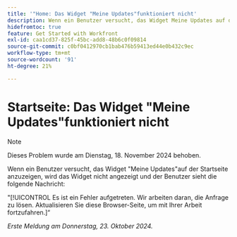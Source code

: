 ```yaml
---
title: '"Home: Das Widget "Meine Updates"funktioniert nicht'
description: Wenn ein Benutzer versucht, das Widget Meine Updates auf der Startseite anzuzeigen, wird das Widget nicht angezeigt und der Benutzer sieht eine Nachricht.
hidefromtoc: true
feature: Get Started with Workfront
exl-id: caa1cd37-825f-45bc-add8-48b6c0f09814
source-git-commit: c0bf0412970cb1bab476b59413ed44e0b432c9ec
workflow-type: tm+mt
source-wordcount: '91'
ht-degree: 21%

---
```


# Startseite: Das Widget &quot;Meine Updates&quot;funktioniert nicht

>[!NOTE]
>
>Dieses Problem wurde am Dienstag, 18. November 2024 behoben.

Wenn ein Benutzer versucht, das Widget &quot;Meine Updates&quot;auf der Startseite anzuzeigen, wird das Widget nicht angezeigt und der Benutzer sieht die folgende Nachricht:

&quot;[!UICONTROL Es ist ein Fehler aufgetreten. Wir arbeiten daran, die Anfrage zu lösen. Aktualisieren Sie diese Browser-Seite, um mit Ihrer Arbeit fortzufahren.]“

_Erste Meldung am Donnerstag, 23. Oktober 2024._
